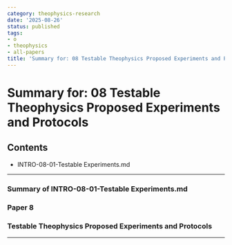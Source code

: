```yaml
---
category: theophysics-research
date: '2025-08-26'
status: published
tags:
- o
- theophysics
- all-papers
title: 'Summary for: 08 Testable Theophysics Proposed Experiments and Protocols'
---
```


# Summary for: 08 Testable Theophysics Proposed Experiments and Protocols

## Contents

- INTRO-08-01-Testable Experiments.md

---

### Summary of INTRO-08-01-Testable Experiments.md

### **Paper 8**

### **Testable Theophysics Proposed Experiments and Protocols**

---

